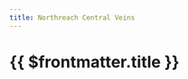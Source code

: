 ```yaml
---
title: Northreach Central Veins
---
```

# {{ $frontmatter.title }}

<ImageLink path="maps/" :name="$frontmatter.title" :alt="$frontmatter.title + ' Map'" />

